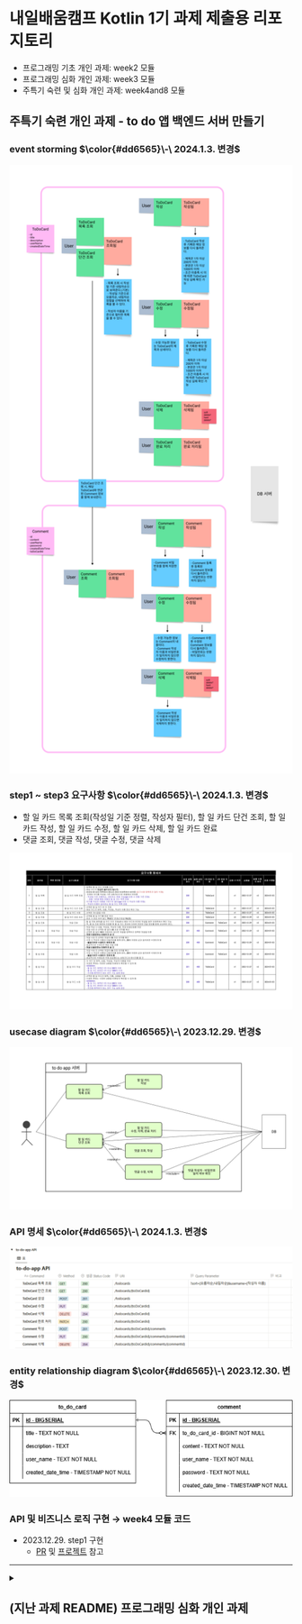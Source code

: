 # 내일배움캠프 Kotlin 1기 과제 제출용 리포지토리
- 프로그래밍 기초 개인 과제: week2 모듈
- 프로그래밍 심화 개인 과제: week3 모듈
- 주특기 숙련 및 심화 개인 과제: week4and8 모듈

## 주특기 숙련 개인 과제 - to do 앱 백엔드 서버 만들기
### event storming <span>$\color{#dd6565}\-\ 2024.1.3. 변경$</span>
<img src="week4and8/documents/to-do-app-event-storming-v3.png" alt="to-do-application event storming" width="512"/>

### step1 ~ step3 요구사항 <span>$\color{#dd6565}\-\ 2024.1.3. 변경$</span>
- 할 일 카드 목록 조회(작성일 기준 정렬, 작성자 필터), 할 일 카드 단건 조회, 할 일 카드 작성, 할 일 카드 수정, 할 일 카드 삭제, 할 일 카드 완료
- 댓글 조회, 댓글 작성, 댓글 수정, 댓글 삭제

<img src="week4and8/documents/to-do-app-requirements-specification-v3.png" width="512" alt="to-do-application requirements specification"/>

### usecase diagram <span>$\color{#dd6565}\-\ 2023.12.29. 변경$</span>
<img src="week4and8/documents/to-do-app-usecase-diagram-v2.png" alt="to-do-application usecase diagram" width="512"/>

### API 명세 <span>$\color{#dd6565}\-\ 2024.1.3. 변경$</span>
<img src="week4and8/documents/to-do-app-api-specification-v3.png" alt="to-do-application api-specification" width="512"/>

### entity relationship diagram <span>$\color{#dd6565}\-\ 2023.12.30. 변경$</span>
<img src="week4and8/documents/to-do-app-erd-v2.png" alt="to-do-application erd" width="512"/>

### API 및 비즈니스 로직 구현 → week4 모듈 코드
- 2023.12.29. step1 구현
  - [PR](https://github.com/rugii913/KotlinAssignment/pulls?q=to-do-app+is%3Apr+is%3Aclosed) 및
[프로젝트](https://github.com/users/rugii913/projects/8) 참고 

---

<details markdown="1">
  <summary>
    <h2>(지난 과제 README) 프로그래밍 심화 개인 과제</h2>
  </summary>
  <div>

### 요구사항(Lv1 ~ Lv3)
- 메인 메뉴판과 상세 메뉴판
  - 입력받은 숫자에 따라 다른 로직을 실행(if, when을 활용)
  - 반복문을 이용해서 특정 번호가 입력되면 프로그램을 종료
    <br/>

- 필요한 클래스 설계(버거, 아이스크림, 음료, 맥주, 주문, 공통 등) - 주문, 결제 등은 Lv1 ~ Lv3 구현 후 설계
  - 클래스들의 프로퍼티와 메서드를 정의
  - 설계한 클래스들이 상속 관계를 가지도록 함
  - 하나의 리스트 객체로 모든 메뉴들을 관리하도록 함
    <br/>

### 추가 요구 사항(Lv4 ~ Lv5): 위 1, 2 요구사항까지 구현하고 난 후에 구현할 것
- 예외처리: 숫자 입력 필요한 곳에 문자 입력된 경우
- 현재 잔액과 가격을 비교하여 구매 가능한 상태를 정의
- 특정 작업이 종료된 후, 3초 뒤에 다른 작업을 수행하게 함
- 결제 시 현재 시간과 비교, 특정 시간대에는 결제할 수 없다는 알림창을 띄워줌
- 프로그램을 종료할 때까지 5초마다 현재 주문 대기수를 실시간으로 출력

~~### 유스케이스 - TODO~~

~~### 클래스 다이어그램 - TODO~~

  </div>
</details>
